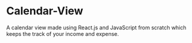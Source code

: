 # Calendar-View
A calendar view made using React.js and JavaScript from scratch which keeps the track of your income and expense.
